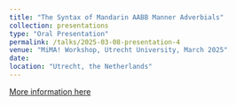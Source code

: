 ```yaml
---
title: "The Syntax of Mandarin AABB Manner Adverbials"
collection: presentations
type: "Oral Presentation"
permalink: /talks/2025-03-08-presentation-4
venue: "MiMA! Workshop, Utrecht University, March 2025"
date:
location: "Utrecht, the Netherlands"
---
```


[More information here](https://blog.philsoc.org.uk/2025/05/05/reduplicated-manner-adverbials-in-mandarin-presented-at-the-mima-workshop-2025/)

